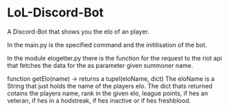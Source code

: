 # LoL-Discord-Bot
A Discord-Bot that shows you the elo of an player.

In the main.py is the specified command and the initilisation of the bot.

In the module elogetter.py there is the function for the request to the riot api
that fetches the data for the as parameter given summoner name.

function getElo(name) -> returns a tupel(eloName, dict)
The eloName is a String that just holds the name of the players elo.
The dict thats returned cotains the players name, rank in the given elo, 
league points, if hes an veteran, if hes in a hodstreak, if hes inactive or if hes freshblood.
